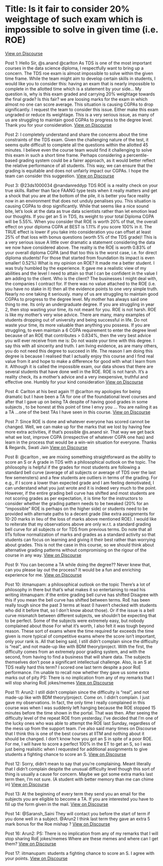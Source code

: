 # Title: Is it fair to consider 20% weightage of such exam which is impossible to solve in given time (i.e. ROE)
[View on Discourse](https://discourse.onlinedegree.iitm.ac.in/t/is-it-fair-to-consider-20-weightage-of-such-exam-which-is-impossible-to-solve-in-given-time-i-e-roe/141413)

Post 1: Hello Sir, @s.anand @carlton As TDS is one of the most important courses in the data science diploma, I respectfully want to bring up a concern. The TDS roe exam is almost impossible to solve within the given time frame. While the team might aim to develop certain skills in students, I would like you to consider this: having an exam that is nearly impossible to complete in the allotted time which is a statement by your side… My question is, why is this exam graded and carrying  20% weightage towards the final grade? Is this fair? we are loosing marks for the exam in which almost no one can score average. This situation is causing CGPAs to drop significantly. I request the team to consider this issue. Either make this exam ungraded or reduce its weightage. This is a very serious issue, as many of us are struggling to maintain good CGPAs to progress to the degree level. Thank you for your consideration.
[View on Discourse](https://discourse.onlinedegree.iitm.ac.in/t/is-it-fair-to-consider-20-weightage-of-such-exam-which-is-impossible-to-solve-in-given-time-i-e-roe/141413/1)


Post 2: I completely understand and share the concerns about the time constraints of the TDS exam. Given the challenging nature of the test, it seems quite difficult to complete all the questions within the allotted 45 minutes. I believe even the course team would find it challenging to solve this exam in such a short time frame. Perhaps considering a percentile-based grading system could be a fairer approach, as it would better reflect the relative performance of all students. This way, we can ensure that the grading is equitable and does not unfairly impact our CGPAs. I hope the team can consider this suggestion.
[View on Discourse](https://discourse.onlinedegree.iitm.ac.in/t/is-it-fair-to-consider-20-weightage-of-such-exam-which-is-impossible-to-solve-in-given-time-i-e-roe/141413/2)


Post 3: @23ds1000034 @nandanreddyp TDS ROE is a reality check on your true skills. Rather than face FAANG type tests when it really matters and get a shock that you are at the bottom of the pile, it is better you face reality now in an environment that does not unduly penalises you. This situation is causing CGPAs to drop significantly. While that seems like a nice sound bite, let’s look at the data as true data scientists rather than let emotion lead our thoughts. If you get an S in TDS, its weight to your total Diploma CGPA will be 5.55%. When you consider that ROE is worth 20% of that, the overall effect on your diploma CGPA at BEST is 1.11% if you score 100% in it. The TRUE effect is lower if you take into consideration you can offset at least 25% of that loss with bonus questions (worth 5% of the TDS grade)! This is a very serious issue A little over dramatic a statement considering the data we now have considered above. The  reality is the ROE is worth 0.83% of your overall diploma CGPA (and that too this is the worst case, i.e. for direct diploma students! For those that started from foundation its impact is even smaller! 0.52%) What is my opinion on ROE? It made me a better student. I was truly humbled by the experience. It gave me a realistic view of my abilities and the level I need to attain so that I can be confident in the value I am adding to the client. Who is the client? The businesses I might deal with, the companies I contract for. If there was no value attached to the ROE (i.e. you have no stake in it) then all the evidence points to one very simple truth. Nearly no one taking it seriously. many of us are struggling to maintain good CGPAs to progress to the degree level. My mother has always said one thing to me. Its only an undergraduate degree. If you are struggling in year 2, then stop wasting your time, its not meant for you. ROE is not harsh. ROE is like my mother’s very wise advice. There are many, many examples of students dropping out of university and being successful in life. Do not waste your time, its more valuable than anything you possess. If you are struggling, to even maintain a 6 CGPA requirement to enter the degree level because of an ROE that contributes > 0.834%, then the very best advice you will ever receive from me is: Do not waste your time with this degree. I say this with all sincerity and truth. I am living evidence, as are many others, you do not need this degree to succeed in life. The reason I am doing this degree is because I realised that I actually enjoy this course and I find real value from it and hope to make a difference for good with what I learn from it. Although it is called the impossible exam, our data shows that there are several students that have done well in the ROE. ROE is not harsh. It’s a reality check, its a mother’s advice and a very inexpensive, truthful and effective one. Humbly for your kind consideration
[View on Discourse](https://discourse.onlinedegree.iitm.ac.in/t/is-it-fair-to-consider-20-weightage-of-such-exam-which-is-impossible-to-solve-in-given-time-i-e-roe/141413/3)


Post 4: Carlton at his best again !!! @carlton my apologies for being dramatic but I have been a TA for one of the foundational level courses and after that I gave up on being TA despite of having good grades in some subjects , to be honest at this point of time I envy you … You are nailing it as a TA …one of the best TAs I have seen in this course.
[View on Discourse](https://discourse.onlinedegree.iitm.ac.in/t/is-it-fair-to-consider-20-weightage-of-such-exam-which-is-impossible-to-solve-in-given-time-i-e-roe/141413/4)


Post 7: Since ROE is done and whatever everyone has scored cannot be changed. Well, we can make up for the marks that we lost by having few more extra activities, if that’s possible @s.anand sir. That way we get back what we lost, improve CGPA (irrespective of whatever CGPA one has) and learn in the process that would be a win-win situation for everyone. Thanks & Regards, Swati Jain
[View on Discourse](https://discourse.onlinedegree.iitm.ac.in/t/is-it-fair-to-consider-20-weightage-of-such-exam-which-is-impossible-to-solve-in-given-time-i-e-roe/141413/7)


Post 8: @carlton , we are mixing something straightforward as the ability to score an S or A grade in TDS with a philosophical outlook on the topic. The philosophy is helpful if the grades for most students are following a standard bell curve (average of all subjects or average of TDS over the last few semensters) and a few students are outliers in terms of the grading. For e.g., if I score a lower than expected grade and I am feeling demotivated, I can understand what you just wrote and it is indeed very much to the point. However, if the entire grading bell curve has shifted and most students are not scoring grades as per expectation, it is time for the instructors to consider whether the grading pattern needs to be tweaked (20% for an “impossible” ROE is perhaps on the higher side) or students need to be provided with alternate paths to a decent grade (like extra assignments for 10-20 marks in lieu of the loss of marks above mentioned ROE). I would like to reiterate that my observations above are only w.r.t. a standard grading bell curve for all subjects or for TDS from previous terms. Do note that all IITs follow normalization of marks and grades as a standard activity so that students can focus on learning and giving it their best rather than worrying about grades. This is not the case in this course, so we should think about alternative grading patterns without compromising on the rigour of the course in any way.
[View on Discourse](https://discourse.onlinedegree.iitm.ac.in/t/is-it-fair-to-consider-20-weightage-of-such-exam-which-is-impossible-to-solve-in-given-time-i-e-roe/141413/8)


Post 9: You can become a TA while doing the degree?? Never knew that, can you please lay out the process? It would be a fun and enriching experience for me.
[View on Discourse](https://discourse.onlinedegree.iitm.ac.in/t/is-it-fair-to-consider-20-weightage-of-such-exam-which-is-impossible-to-solve-in-given-time-i-e-roe/141413/9)


Post 10: iitmanupam: a philosophical outlook on the topic There’s a lot of philosophy in there but that’s what makes it so entertaining to read his writing iitmanupam: if the entire grading bell curve has shifted Disagree with this if you mean the bell curve has shifted between terms. RoE has been really tough since the past 3 terms at least (I haven’t checked with students who did it before that, so I don’t know about those). Or if the issue is a bell curve mismatch between different subjects, we shouldn’t be expecting that to be perfect. Some of the subjects were extremely easy, but nobody complained about those For what it’s worth, I also felt it was tough beyond reason. These sort of exams where the time required far exceeds the time given is more typical of competitive exams where the score isn’t important, only your rank is. All that being said, I still didn’t complain since the difficulty is “real”, and not made-up like with BDM theory/project. With the first, the difficulty comes from an extremely poor grading system, and with the second, from having to find a business that will share data. The subjects themselves don’t pose a significant intellectual challenge. Also, is an S at TDS really hard this term? I scored one last term despite a poor RoE performance. I’m unable to recall now whether they gave us some extra marks out of pity PS: There is no implication from any of my remarks that I will stop sharing RoE jokes/memes
[View on Discourse](https://discourse.onlinedegree.iitm.ac.in/t/is-it-fair-to-consider-20-weightage-of-such-exam-which-is-impossible-to-solve-in-given-time-i-e-roe/141413/10)


Post 11: Arun2: I still didn’t complain since the difficulty is “real”, and not made-up like with BDM theory/project. Come on. I didn’t complain. I just gave my observations. In fact, the only time I really complained in this course was when I was suddenly left hanging because the ROE stopped 15 minutes before the time shown in the portal. That was then. After seeing the difficulty level of the repeat ROE from yesterday, I’ve decided that I’m one of the lucky ones who was able to attempt the ROE last Sunday, regardless of the mess up from the support team. I’ve also said many times on Discourse that I think this is one of the best courses at IITM and nothing about it should be changed. I don’t know how you got an S in spite of a poor ROE. For me, I will have to score a perfect 100% in the ET to get an S, so I was just being realisitic when I requested for additional assignments to give students a fighting chance to score an S.
[View on Discourse](https://discourse.onlinedegree.iitm.ac.in/t/is-it-fair-to-consider-20-weightage-of-such-exam-which-is-impossible-to-solve-in-given-time-i-e-roe/141413/11)


Post 12: Sorry, didn’t mean to say that you’re complaining. Meant literally that I didn’t complain despite the unusual difficulty level though this sort of thing is usually a cause for concern. Maybe we got some extra marks last term then, I’m not sure. (A student with better memory than me can chime in)
[View on Discourse](https://discourse.onlinedegree.iitm.ac.in/t/is-it-fair-to-consider-20-weightage-of-such-exam-which-is-impossible-to-solve-in-given-time-i-e-roe/141413/12)


Post 13: At the beginning of every term they send you an email for the subjects you are eligible to become a TA. If you are interested you have to fill up the form given in the mail.
[View on Discourse](https://discourse.onlinedegree.iitm.ac.in/t/is-it-fair-to-consider-20-weightage-of-such-exam-which-is-impossible-to-solve-in-given-time-i-e-roe/141413/13)


Post 14: @Saransh_Saini They will contact you before the start of term if you done well in a subject. @Arun2 I think last term they gave an extra 5 mark bonus for the Roe mishap ?
[View on Discourse](https://discourse.onlinedegree.iitm.ac.in/t/is-it-fair-to-consider-20-weightage-of-such-exam-which-is-impossible-to-solve-in-given-time-i-e-roe/141413/14)


Post 16: Arun2: PS: There is no implication from any of my remarks that I will stop sharing RoE jokes/memes Where are these memes and where can I get them?
[View on Discourse](https://discourse.onlinedegree.iitm.ac.in/t/is-it-fair-to-consider-20-weightage-of-such-exam-which-is-impossible-to-solve-in-given-time-i-e-roe/141413/16)


Post 17: iitmanupam: students a fighting chance to score an S. I agree with your points.
[View on Discourse](https://discourse.onlinedegree.iitm.ac.in/t/is-it-fair-to-consider-20-weightage-of-such-exam-which-is-impossible-to-solve-in-given-time-i-e-roe/141413/17)


